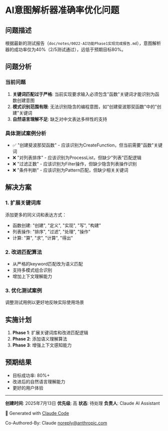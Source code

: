 # AI意图解析器准确率优化问题

## 问题描述

根据最新的测试报告（`doc/notes/0022-AI功能Phase1实现完成报告.md`），意图解析器的成功率仅为40%（2/5测试通过），远低于预期目标80%。

## 问题分析

### 当前问题
1. **关键词匹配过于严格**: 当前实现要求输入必须包含"函数"关键词才能识别为函数创建意图
2. **模式识别范围有限**: 无法识别隐含的编程意图，如"创建斐波那契函数"中的"创建"关键词
3. **自然语言理解不足**: 缺乏对中文表达多样性的支持

### 具体测试案例分析
- ✅ "创建斐波那契函数" - 应该识别为CreateFunction，但当前需要"函数"关键词
- ❌ "对列表排序" - 应该识别为ProcessList，但缺少"列表"匹配逻辑
- ❌ "过滤正数" - 应该识别为Filter操作，但缺少隐含列表操作识别
- ❌ "条件判断" - 应该识别为Pattern匹配，但缺少相关关键词

## 解决方案

### 1. 扩展关键词库
添加更多的同义词和表达方式：
- 函数创建: "创建", "定义", "实现", "写", "构建"
- 列表操作: "排序", "过滤", "处理", "操作"
- 计算: "算", "求", "计算", "得出"

### 2. 改进匹配算法
- 从严格的keyword匹配改为语义匹配
- 支持多模式组合识别
- 增加上下文理解能力

### 3. 优化测试案例
调整测试用例以更好地反映实际使用场景

## 实施计划

1. **Phase 1**: 扩展关键词库和改进匹配逻辑
2. **Phase 2**: 添加语义理解算法
3. **Phase 3**: 增强上下文感知能力

## 预期结果

- 目标成功率: 80%+
- 改进后的自然语言理解能力
- 更好的用户体验

---

**创建时间**: 2025年7月13日
**优先级**: 高
**状态**: 待处理
**负责人**: Claude AI Assistant

🤖 Generated with [Claude Code](https://claude.ai/code)

Co-Authored-By: Claude <noreply@anthropic.com>